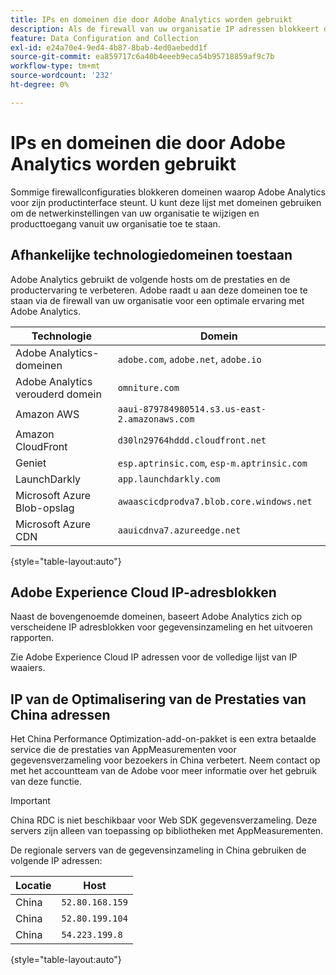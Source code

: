 ```yaml
---
title: IPs en domeinen die door Adobe Analytics worden gebruikt
description: Als de firewall van uw organisatie IP adressen blokkeert die uit Adobe voortkomen, gebruik deze lijst om uw firewallmontages bij te werken.
feature: Data Configuration and Collection
exl-id: e24a70e4-9ed4-4b87-8bab-4ed0aebedd1f
source-git-commit: ea859717c6a40b4eeeb9eca54b95718859af9c7b
workflow-type: tm+mt
source-wordcount: '232'
ht-degree: 0%

---
```


# IPs en domeinen die door Adobe Analytics worden gebruikt

Sommige firewallconfiguraties blokkeren domeinen waarop Adobe Analytics voor zijn productinterface steunt. U kunt deze lijst met domeinen gebruiken om de netwerkinstellingen van uw organisatie te wijzigen en producttoegang vanuit uw organisatie toe te staan.

## Afhankelijke technologiedomeinen toestaan

Adobe Analytics gebruikt de volgende hosts om de prestaties en de productervaring te verbeteren. Adobe raadt u aan deze domeinen toe te staan via de firewall van uw organisatie voor een optimale ervaring met Adobe Analytics.

| Technologie | Domein |
| --- | --- |
| Adobe Analytics-domeinen | `adobe.com`, `adobe.net`, `adobe.io` |
| Adobe Analytics verouderd domein | `omniture.com` |
| Amazon AWS | `aaui-879784980514.s3.us-east-2.amazonaws.com` |
| Amazon CloudFront | `d30ln29764hddd.cloudfront.net` |
| Geniet | `esp.aptrinsic.com`, `esp-m.aptrinsic.com` |
| LaunchDarkly | `app.launchdarkly.com` |
| Microsoft Azure Blob-opslag | `awaascicdprodva7.blob.core.windows.net` |
| Microsoft Azure CDN | `aauicdnva7.azureedge.net` |

{style="table-layout:auto"}

## Adobe Experience Cloud IP-adresblokken

Naast de bovengenoemde domeinen, baseert Adobe Analytics zich op verscheidene IP adresblokken voor gegevensinzameling en het uitvoeren rapporten.

Zie Adobe Experience Cloud IP adressen voor de volledige lijst van IP waaiers.

## IP van de Optimalisering van de Prestaties van China adressen

Het China Performance Optimization-add-on-pakket is een extra betaalde service die de prestaties van AppMeasurementen voor gegevensverzameling voor bezoekers in China verbetert. Neem contact op met het accountteam van de Adobe voor meer informatie over het gebruik van deze functie.

>[!IMPORTANT]
>
>China RDC is niet beschikbaar voor Web SDK gegevensverzameling. Deze servers zijn alleen van toepassing op bibliotheken met AppMeasurementen.

De regionale servers van de gegevensinzameling in China gebruiken de volgende IP adressen:

| Locatie | Host |
| --- | --- |
| China | `52.80.168.159` |
| China | `52.80.199.104` |
| China | `54.223.199.8` |

{style="table-layout:auto"}
